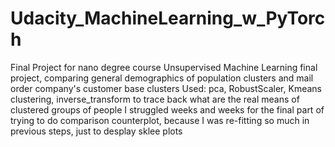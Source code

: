 # Udacity_MachineLearning_w_PyTorch
Final Project for nano degree course
Unsupervised Machine Learning final project, comparing general demographics of population clusters and mail order company's customer base clusters
Used: pca, RobustScaler, Kmeans clustering, inverse_transform to trace back what are the real means of clustered groups of people
I struggled weeks and weeks for the final part of trying to do comparison counterplot, because I was re-fitting so much in previous steps, just to desplay sklee plots

